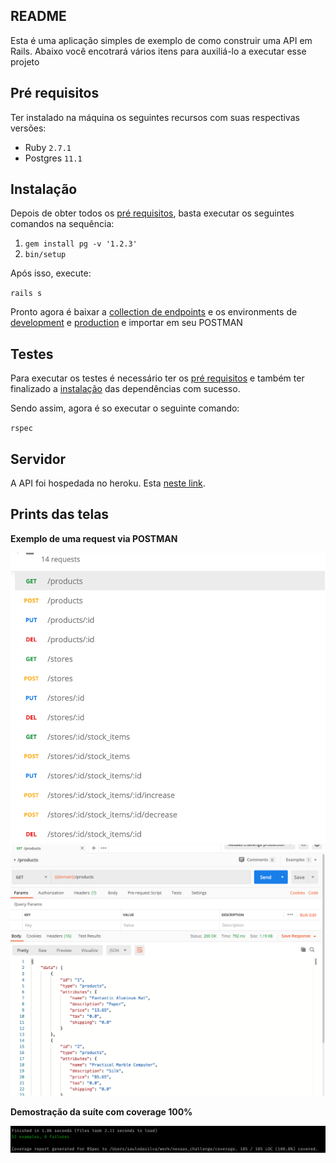 ## README

Esta é uma aplicação simples de exemplo de como construir uma API em Rails.
Abaixo você encotrará vários itens para auxiliá-lo a executar esse projeto

## Pré requisitos

Ter instalado na máquina os seguintes recursos com suas respectivas versões:

- Ruby `2.7.1`
- Postgres `11.1`

## Instalação

Depois de obter todos os [pré requisitos](#pré-requisitos), basta executar os seguintes comandos na sequência:

1. `gem install pg -v '1.2.3'`
2. `bin/setup`

Após isso, execute:

`rails s`

Pronto agora é baixar a [collection de endpoints](https://raw.githubusercontent.com/SauloSilva/api_example/master/app/doc/api_example.postman_collection.json) e os environments de [development](https://raw.githubusercontent.com/SauloSilva/api_example/master/app/doc/development.postman_environment.json) e [production](https://raw.githubusercontent.com/SauloSilva/api_example/master/app/doc/production.postman_environment.json) e importar em seu POSTMAN

## Testes

Para executar os testes é necessário ter os [pré requisitos](#pré-requisitos) e também ter finalizado a [instalação](#instalação) das dependências com sucesso.

Sendo assim, agora é so executar o seguinte comando:

`rspec`

## Servidor

A API foi hospedada no heroku.
Esta [neste link](https://api-example-challenge.herokuapp.com).

## Prints das telas

**Exemplo de uma request via POSTMAN**

![](https://github.com/SauloSilva/api_example/raw/master/public/Screen%20Shot%202020-07-27%20at%202.18.04%20AM.png)
![](https://github.com/SauloSilva/api_example/raw/master/public/Screen%20Shot%202020-07-27%20at%202.18.14%20AM.png)

**Demostração da suíte com coverage 100%**

![](https://github.com/SauloSilva/api_example/raw/master/public/Screen%20Shot%202020-07-27%20at%202.17.21%20AM.png)
